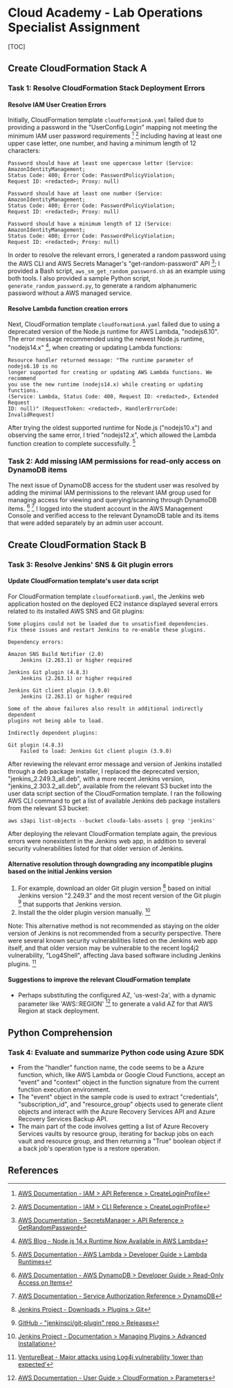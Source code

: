 # Cloud Academy - Lab Operations Specialist Assignment

[TOC]

## Create CloudFormation Stack A

### Task 1: Resolve CloudFormation Stack Deployment Errors

#### Resolve IAM User Creation Errors

Initially, CloudFormation template `cloudformationA.yaml` failed due to
providing a password in the "UserConfig.Login" mapping not meeting the minimum
IAM user password requirements [^1] [^2] including having at least one upper case
letter, one number, and having a minimum length of 12 characters:

```text
Password should have at least one uppercase letter (Service: AmazonIdentityManagement;
Status Code: 400; Error Code: PasswordPolicyViolation;
Request ID: <redacted>; Proxy: null)
```

```text
Password should have at least one number (Service: AmazonIdentityManagement;
Status Code: 400; Error Code: PasswordPolicyViolation;
Request ID: <redacted>; Proxy: null)
```

```text
Password should have a minimum length of 12 (Service: AmazonIdentityManagement;
Status Code: 400; Error Code: PasswordPolicyViolation;
Request ID: <redacted>; Proxy: null)
```

In order to resolve the relevant errors, I generated a random password using
the AWS CLI and AWS Secrets Manager's "get-random-password" API [^3]; I provided
a Bash script, `aws_sm_get_random_password.sh` as an example using both tools.
I also provided a sample Python script, `generate_random_password.py`, to
generate a random alphanumeric password without a AWS managed service.


#### Resolve Lambda function creation errors

Next, CloudFormation template `cloudformationA.yaml` failed due to using a
deprecated version of the Node.js runtime for AWS Lambda, "nodejs6.10". The
error message recommended using the newest Node.js runtime, "nodejs14.x" [^4],
when creating or updating Lambda functions:

```text
Resource handler returned message: "The runtime parameter of nodejs6.10 is no
longer supported for creating or updating AWS Lambda functions. We recommend
you use the new runtime (nodejs14.x) while creating or updating functions.
(Service: Lambda, Status Code: 400, Request ID: <redacted>, Extended Request
ID: null)" (RequestToken: <redacted>, HandlerErrorCode: InvalidRequest)
```

After trying the oldest supported runtime for Node.js ("nodejs10.x") and
observing the same error, I tried "nodejs12.x", which allowed the Lambda
function creation to complete successfully. [^5]


### Task 2: Add missing IAM permissions for read-only access on DynamoDB items

The next issue of DynamoDB access for the student user was resolved by
adding the minimal IAM permissions to the relevant IAM group used for managing
access for viewing and querying/scanning through DynamoDB items. [^6] [^7] I
logged into the student account in the AWS Management Console and verified
access to the relevant DynamoDB table and its items that were added separately
by an admin user account.


## Create CloudFormation Stack B

### Task 3: Resolve Jenkins' SNS & Git plugin errors

#### Update CloudFormation template's user data script

For CloudFormation template `cloudformationB.yaml`, the Jenkins web application
 hosted on the deployed EC2 instance displayed several errors related to its
installed AWS SNS and Git plugins:

```text
Some plugins could not be loaded due to unsatisfied dependencies.
Fix these issues and restart Jenkins to re-enable these plugins.

Dependency errors:

Amazon SNS Build Notifier (2.0)
    Jenkins (2.263.1) or higher required

Jenkins Git plugin (4.8.3)
    Jenkins (2.263.1) or higher required

Jenkins Git client plugin (3.9.0)
    Jenkins (2.263.1) or higher required

Some of the above failures also result in additional indirectly dependent
plugins not being able to load.

Indirectly dependent plugins:

Git plugin (4.8.3)
    Failed to load: Jenkins Git client plugin (3.9.0)
```

After reviewing the relevant error message and version of Jenkins installed
through a deb package installer, I replaced the deprecated version,
"jenkins_2.249.3_all.deb", with a more recent Jenkins version,
"jenkins_2.303.2_all.deb", available from the relevant S3 bucket into
the user data script section of the CloudFormation template. I ran the
following AWS CLI command to get a list of available Jenkins deb package
installers from the relevant S3 bucket:

```shell
aws s3api list-objects --bucket clouda-labs-assets | grep 'jenkins'
```

After deploying the relevant CloudFormation template again, the previous
errors were nonexistent in the Jenkins web app, in addition to several
security vulnerabilities listed for that older version of Jenkins.

#### Alternative resolution through downgrading any incompatible plugins based on the initial Jenkins version

1. For example, download an older Git plugin version [^8]
based on initial Jenkins version "2.249.3" and the most recent version of the
Git plugin [^9] that supports that Jenkins version.
2. Install the the older plugin version manually. [^10]

Note: This alternative method is not recommended as staying on the older
version of Jenkins is not recommended from a security perspective. There were
several known security vulnerabilities listed on the Jenkins web app itself,
and that older version may be vulnerable to the recent log4j2 vulnerability,
"Log4Shell", affecting Java based software including Jenkins plugins. [^11]

#### Suggestions to improve the relevant CloudFormation template

- Perhaps substituting the configured AZ, 'us-west-2a', with a dynamic parameter
like 'AWS::REGION' [^12] to generate a valid AZ for that AWS Region at stack
deployment.


## Python Comprehension

### Task 4: Evaluate and summarize Python code using Azure SDK

- From the "handler" function name, the code seems to be a Azure function,
which, like AWS Lambda or Google Cloud Functions, accept an "event" and
"context" object in the function signature from the current function execution
environment.
- The "event" object in the sample code is used to extract "credentials",
"subscription_id", and "resource_group" objects used to generate client objects
and interact with the Azure Recovery Services API and Azure Recovery Services
Backup API.
- The main part of the code involves getting a list of Azure Recovery Services
vaults by resource group, iterating for backup jobs on each vault and
resource group, and then returning a "True" boolean object if a back job's
operation type is a restore operation.


## References

[^1]: [AWS Documentation - IAM > API Reference > CreateLoginProfile](https://docs.aws.amazon.com/IAM/latest/APIReference/API_CreateLoginProfile.html)

[^2]: [AWS Documentation - IAM > CLI Reference > CreateLoginProfile](https://docs.aws.amazon.com/cli/latest/reference/iam/create-login-profile.html)

[^3]: [AWS Documentation - SecretsManager > API Reference > GetRandomPassword](https://awscli.amazonaws.com/v2/documentation/api/latest/reference/secretsmanager/get-random-password.html)

[^4]: [AWS Blog - Node.js 14.x Runtime Now Available in AWS Lambda](https://aws.amazon.com/blogs/compute/node-js-14-x-runtime-now-available-in-aws-lambda/)

[^5]: [AWS Documentation - AWS Lambda > Developer Guide > Lambda Runtimes](https://docs.aws.amazon.com/lambda/latest/dg/lambda-runtimes.html)

[^6]: [AWS Documentation - AWS DynamoDB > Developer Guide > Read-Only Access on Items](https://docs.aws.amazon.com/amazondynamodb/latest/developerguide/read-only-permissions-on-table-items.html)

[^7]: [AWS Documentation - Service Authorization Reference > DynamoDB](https://docs.aws.amazon.com/service-authorization/latest/reference/list_amazondynamodb.html)

[^8]: [Jenkins Project - Downloads > Plugins > Git](https://updates.jenkins.io/download/plugins/git/)

[^9]: [GitHub - "jenkinsci/git-plugin" repo > Releases](https://github.com/jenkinsci/git-plugin/releases)

[^10]: [Jenkins Project - Documentation > Managing Plugins > Advanced Installation](https://www.jenkins.io/doc/book/managing/plugins/#advanced-installation)

[^11]: [VentureBeat - Major attacks using Log4j vulnerability ‘lower than expected’](https://venturebeat.com/2022/01/24/major-attacks-using-log4j-vulnerability-lower-than-expected/)

[^12]: [AWS Documentation - User Guide > CloudFormation > Parameters](https://docs.aws.amazon.com/AWSCloudFormation/latest/UserGuide/parameters-section-structure.html)
